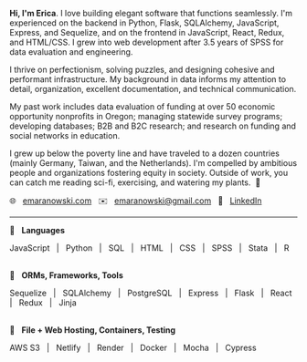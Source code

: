 **Hi, I'm Erica**. I love building elegant software that functions seamlessly. I'm experienced on the backend in Python, Flask, SQLAlchemy, JavaScript, Express, and Sequelize, and on the frontend in JavaScript, React, Redux, and HTML/CSS. I grew into web development after 3.5 years of SPSS for data evaluation and engineering.

I thrive on perfectionism, solving puzzles, and designing cohesive and performant infrastructure. My background in data informs my attention to detail, organization, excellent documentation, and technical communication.

My past work includes data evaluation of funding at over 50 economic opportunity nonprofits in Oregon; managing statewide survey programs; developing databases; B2B and B2C research; and research on funding and social networks in education.

I grew up below the poverty line and have traveled to a dozen countries (mainly Germany, Taiwan, and the Netherlands). I'm compelled by ambitious people and organizations fostering equity in society. Outside of work, you can catch me reading sci-fi, exercising, and watering my plants. &nbsp;🌱

🌐 &nbsp; [emaranowski.com](https://emaranowski.com) &nbsp; ✉️ &nbsp; [emaranowski@gmail.com](mailto:emaranowski@gmail.com) &nbsp; 👤 &nbsp; [LinkedIn](https://in.linkedin.com/in/erica-maranowski)
<br>

***

🔹 &nbsp; **Languages**

JavaScript &nbsp; | &nbsp;
Python &nbsp; | &nbsp;
SQL &nbsp; | &nbsp;
HTML &nbsp; | &nbsp;
CSS &nbsp; | &nbsp;
SPSS &nbsp; | &nbsp;
Stata &nbsp; | &nbsp;
R
<br><br>

🔹 &nbsp; **ORMs, Frameworks, Tools**

Sequelize &nbsp; | &nbsp;
SQLAlchemy &nbsp; | &nbsp;
PostgreSQL &nbsp; | &nbsp;
Express &nbsp; | &nbsp;
Flask &nbsp; | &nbsp;
React &nbsp; | &nbsp;
Redux &nbsp; | &nbsp;
Jinja
<br><br>

🔹 &nbsp; **File + Web Hosting, Containers, Testing**

AWS S3 &nbsp; | &nbsp;
Netlify &nbsp; | &nbsp;
Render &nbsp; | &nbsp;
Docker &nbsp; | &nbsp;
Mocha &nbsp; | &nbsp;
Cypress
